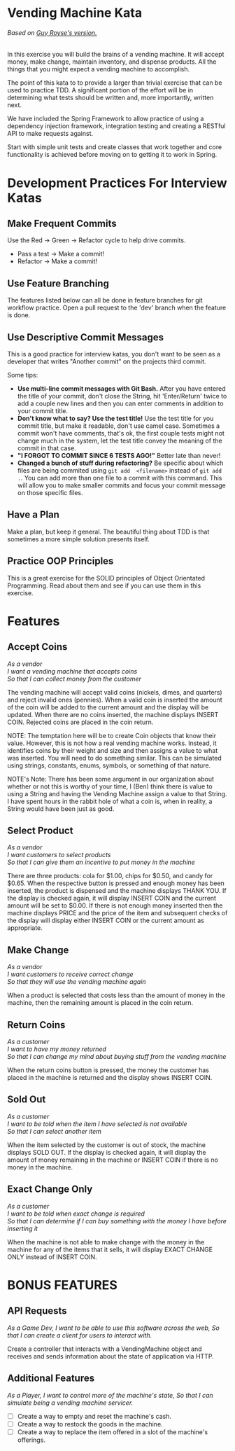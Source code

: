 # Vending Machine Kata
###### Based on [Guy Royse's version.](https://github.com/guyroyse/vending-machine-kata)


In this exercise you will build the brains of a vending machine.  It will accept money, make change, maintain
inventory, and dispense products.  All the things that you might expect a vending machine to accomplish.

The point of this kata to to provide a larger than trivial exercise that can be used to practice TDD.  A significant
portion of the effort will be in determining what tests should be written and, more importantly, written next.

We have included the Spring Framework to allow practice of using a dependency injection framework, integration testing 
and creating a RESTful API to make requests against.

Start with simple unit tests and create classes that work together and core functionality is achieved before moving on 
to getting it to work in Spring.

Development Practices For Interview Katas
=====================
Make Frequent Commits
---------------------
Use the Red -> Green -> Refactor cycle to help drive commits.
- Pass a test -> Make a commit!
- Refactor -> Make a commit!

Use Feature Branching
---------------------
The features listed below can all be done in feature branches for git workflow practice.  Open a pull request to the 
'dev' branch when the feature is done.

Use Descriptive Commit Messages
-------------------------------
This is a good practice for interview katas, you don't want to be seen as a developer that writes "Another commit" on 
the projects third commit.  

Some tips:
- **Use multi-line commit messages with Git Bash.**  After you have entered the title of your commit, don't close the 
String, hit 'Enter/Return' twice to add a couple new lines and then you can enter comments in addition to your commit 
title. 
- **Don't know what to say? Use the test title!**  Use the test title for you commit title, but make it readable, don't 
use camel case.  Sometimes a commit won't have comments, that's ok, the first couple tests might not change much in the 
system, let the test title convey the meaning of the commit in that case.
- **"I FORGOT TO COMMIT SINCE 6 TESTS AGO!"** Better late than never!
- **Changed a bunch of stuff during refactoring?** Be specific about which files are being commited using `git add 
<filename>` instead of `git add .`.  You can add more than one file to a commit with this command.  This will allow you 
to make smaller commits and focus your commit message on those specific files.

Have a Plan
-----------
Make a plan, but keep it general.  The beautiful thing about TDD is that sometimes a more simple solution presents 
itself.

Practice OOP Principles
-----------------------
This is a great exercise for the SOLID principles of Object Orientated Programming.  Read about them and see if you can 
use them in this exercise.

Features
========

Accept Coins
------------
  
_As a vendor_  
_I want a vending machine that accepts coins_  
_So that I can collect money from the customer_  

The vending machine will accept valid coins (nickels, dimes, and quarters) and reject invalid ones (pennies).  When a
valid coin is inserted the amount of the coin will be added to the current amount and the display will be updated.
When there are no coins inserted, the machine displays INSERT COIN.  Rejected coins are placed in the coin return.

NOTE: The temptation here will be to create Coin objects that know their value.  However, this is not how a real
  vending machine works.  Instead, it identifies coins by their weight and size and then assigns a value to what
  was inserted.  You will need to do something similar.  This can be simulated using strings, constants, enums,
  symbols, or something of that nature.
  
  NOTE's Note: There has been some argument in our organization about whether or not this is worthy of your time, I 
  (Ben) think there is value to using a String and having the Vending Machine assign a value to that String.  I have 
  spent hours in the rabbit hole of what a coin is, when in reality, a String would have been just as good. 

Select Product
--------------

_As a vendor_  
_I want customers to select products_  
_So that I can give them an incentive to put money in the machine_  

There are three products: cola for $1.00, chips for $0.50, and candy for $0.65.  When the respective button is pressed
and enough money has been inserted, the product is dispensed and the machine displays THANK YOU.  If the display is
checked again, it will display INSERT COIN and the current amount will be set to $0.00.  If there is not enough money
inserted then the machine displays PRICE and the price of the item and subsequent checks of the display will display
either INSERT COIN or the current amount as appropriate.

Make Change
-----------

_As a vendor_  
_I want customers to receive correct change_  
_So that they will use the vending machine again_  

When a product is selected that costs less than the amount of money in the machine, then the remaining amount is placed
in the coin return.

Return Coins
------------

_As a customer_  
_I want to have my money returned_  
_So that I can change my mind about buying stuff from the vending machine_  

When the return coins button is pressed, the money the customer has placed in the machine is returned and the display shows
INSERT COIN.

Sold Out
--------

_As a customer_  
_I want to be told when the item I have selected is not available_  
_So that I can select another item_  

When the item selected by the customer is out of stock, the machine displays SOLD OUT.  If the display is checked again,
it will display the amount of money remaining in the machine or INSERT COIN if there is no money in the machine.

Exact Change Only
-----------------

_As a customer_  
_I want to be told when exact change is required_  
_So that I can determine if I can buy something with the money I have before inserting it_  

When the machine is not able to make change with the money in the machine for any of the items that it sells, it will
display EXACT CHANGE ONLY instead of INSERT COIN.

BONUS FEATURES
==============
API Requests
------------

_As a Game Dev,_
_I want to be able to use this software across the web,_
_So that I can create a client for users to interact with._

Create a controller that interacts with a VendingMachine object and receives and sends information about the state of 
application via HTTP.

Additional Features
-------------------

_As a Player,_
_I want to control more of the machine's state,_
_So that I can simulate being a vending machine servicer._

- [ ] Create a way to empty and reset the machine's cash.
- [ ] Create a way to restock the goods in the machine. 
- [ ] Create a way to replace the item offered in a slot of the machine's offerings.